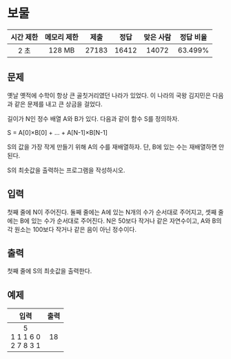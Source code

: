 # 보물
| 시간 제한 | 메모리 제한 | 제출 | 정답 | 맞은 사람 | 정답 비율 |
| :----: | :-----: | :-----: | :-----: | :-----: | :-------: |
| 2 초 | 128 MB | 27183 | 16412 | 14072 | 63.499% |

## 문제
옛날 옛적에 수학이 항상 큰 골칫거리였던 나라가 있었다. 이 나라의 국왕 김지민은 다음과 같은 문제를 내고 큰 상금을 걸었다.

길이가 N인 정수 배열 A와 B가 있다. 다음과 같이 함수 S를 정의하자.

S = A[0]×B[0] + ... + A[N-1]×B[N-1]

S의 값을 가장 작게 만들기 위해 A의 수를 재배열하자. 단, B에 있는 수는 재배열하면 안 된다.

S의 최솟값을 출력하는 프로그램을 작성하시오.

## 입력
첫째 줄에 N이 주어진다. 둘째 줄에는 A에 있는 N개의 수가 순서대로 주어지고, 셋째 줄에는 B에 있는 수가 순서대로 주어진다. N은 50보다 작거나 같은 자연수이고, A와 B의 각 원소는 100보다 작거나 같은 음이 아닌 정수이다.

## 출력
첫째 줄에 S의 최솟값을 출력한다.

## 예제
| 입력 | 출력 |
| :---------: | :-----: |
| 5<br/>1 1 1 6 0<br/>2 7 8 3 1 | 18 |